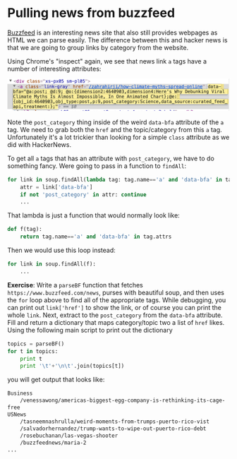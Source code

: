 # Pulling news from buzzfeed

[Buzzfeed](https://www.buzzfeed.com/news) is an interesting news site that also still provides webpages as HTML we can parse easily. The difference between this and hacker news is that we are going to group links by category from the website.

Using Chrome's "inspect" again, we see that news link `a` tags have a number of interesting attributes:

<img src=figures/buzzfeed.png width=550>

Note the `post_category` thing inside of the weird `data-bfa` attribute of the `a` tag. We need to grab both the `href` and the topic/category from this `a` tag. Unfortunately it's a lot trickier than looking for a simple `class` attribute as we did with HackerNews.

To get all `a` tags that has an attribute with `post_category`, we have to do something fancy. Were going to pass in a function to `findAll`:

```python
for link in soup.findAll(lambda tag: tag.name=='a' and 'data-bfa' in tag.attrs):
    attr = link['data-bfa']
    if not 'post_category' in attr: continue
    ...
```

That lambda is just a function that would normally look like:

```python
def f(tag):
    return tag.name=='a' and 'data-bfa' in tag.attrs
```

Then we would use this loop instead:

```python
for link in soup.findAll(f):
    ...
```

**Exercise**: Write a `parseBF` function that fetches `https://www.buzzfeed.com/news`, purses with beautiful soup, and then uses the `for` loop above to find all of the appropriate tags. While debugging, you can print out `link['href']` to show the link, or of course you can print the whole `link`. Next, extract to the `post_category` from the `data-bfa` attribute.  Fill and return a dictionary that maps category/topic two a list of `href` likes.  Using the following main script to print out the dictionary

```python
topics = parseBF()
for t in topics:
    print t
    print '\t'+'\n\t'.join(topics[t])
```

you will get output that looks like:

```
Business
	/venessawong/americas-biggest-egg-company-is-rethinking-its-cage-free
USNews
	/tasneemnashrulla/weird-moments-from-trumps-puerto-rico-vist
	/salvadorhernandez/trump-wants-to-wipe-out-puerto-rico-debt
	/rosebuchanan/las-vegas-shooter
	/buzzfeednews/maria-2
...
```
